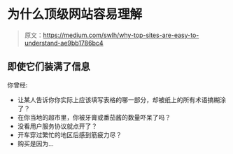 # 为什么顶级网站容易理解

> 原文：<https://medium.com/swlh/why-top-sites-are-easy-to-understand-ae9bb1786bc4>

## 即使它们装满了信息

你曾经:

*   让某人告诉你你实际上应该填写表格的哪一部分，却被纸上的所有术语搞糊涂了？
*   在你当地的超市里，你被牙膏或番茄酱的数量吓呆了吗？
*   没看用户服务协议就点开了？
*   开车穿过繁忙的地区后感到筋疲力尽？
*   购买是因为…